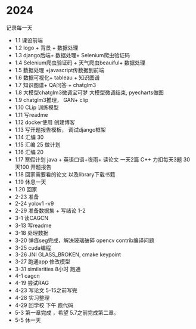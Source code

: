 # 2024
记录每一天
- 1.1  课设前端
- 1.2  logo + 背景  + 数据处理
- 1.3 django后端+ 数据处理+ Selenium爬虫验证码
- 1.4 Selenium爬虫验证码 + 天气爬虫beauiful+ 数据处理
- 1.5 数据处理 +javascript传数据到前端
- 1.6 数据可视化+ tableau + 知识图谱
- 1.7 知识图谱+ QA问答 + chatglm3
- 1.8 大模型chatglm3微调宝可梦 大模型微调结束, pyecharts做图
- 1.9 chatglm3推理， GAN+ clip
- 1.10 CLip 训练模型
- 1.11 写readme
- 1.12  docker使用  创建博客
- 1.13  写开题报告模板， 调试django框架
- 1.14 汇编 30 
- 1.15  汇编  25   做计划
- 1.16 汇编 20   
- 1.17  寒假计划  java + 英语口语+夜雨+ 读论文 一天2篇 C++ 力扣每天3题 30天100 开题报告
- 1.18  回家需要看的论文 以及library下载书籍
- 1.19 休息一天
- 1.20 回家
- 2-23  准备
- 2-24  yolov1 -v9
- 2-29  准备数据集  + 写绪论 1-2
- 3-1   读CAGCN
- 3-13 写readme
- 3-18 处理数据
- 3-20  弹痕seg完成，解决玻璃破碎 opencv contrib编译问题
- 3-25 cuda编程
- 3-26 JNI GLASS_BROKEN, cmake keypoint
- 3-27 跑通app 修改模型
- 3-31 similarities  8小时 跑通
- 4-1  cagcn
- 4-19  尝试RAG
- 4-23  写论文    5-15之前写完
- 4-28 实习整理
- 4-29 回学校 下午 跑代码
- 5-3  第一章完成 ，希望 5.7之前完成第二章。
-  5-5 休一天
 
